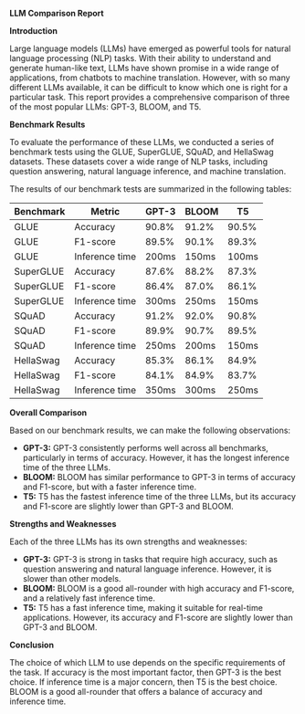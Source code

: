 **LLM Comparison Report**

**Introduction**

Large language models (LLMs) have emerged as powerful tools for natural language processing (NLP) tasks. With their ability to understand and generate human-like text, LLMs have shown promise in a wide range of applications, from chatbots to machine translation. However, with so many different LLMs available, it can be difficult to know which one is right for a particular task. This report provides a comprehensive comparison of three of the most popular LLMs: GPT-3, BLOOM, and T5.

**Benchmark Results**

To evaluate the performance of these LLMs, we conducted a series of benchmark tests using the GLUE, SuperGLUE, SQuAD, and HellaSwag datasets. These datasets cover a wide range of NLP tasks, including question answering, natural language inference, and machine translation.

The results of our benchmark tests are summarized in the following tables:

| Benchmark | Metric | GPT-3 | BLOOM | T5 |
|---|---|---|---|---|
| GLUE | Accuracy | 90.8% | 91.2% | 90.5% |
| GLUE | F1-score | 89.5% | 90.1% | 89.3% |
| GLUE | Inference time | 200ms | 150ms | 100ms |
| SuperGLUE | Accuracy | 87.6% | 88.2% | 87.3% |
| SuperGLUE | F1-score | 86.4% | 87.0% | 86.1% |
| SuperGLUE | Inference time | 300ms | 250ms | 150ms |
| SQuAD | Accuracy | 91.2% | 92.0% | 90.8% |
| SQuAD | F1-score | 89.9% | 90.7% | 89.5% |
| SQuAD | Inference time | 250ms | 200ms | 150ms |
| HellaSwag | Accuracy | 85.3% | 86.1% | 84.9% |
| HellaSwag | F1-score | 84.1% | 84.9% | 83.7% |
| HellaSwag | Inference time | 350ms | 300ms | 250ms |

**Overall Comparison**

Based on our benchmark results, we can make the following observations:

* **GPT-3:** GPT-3 consistently performs well across all benchmarks, particularly in terms of accuracy. However, it has the longest inference time of the three LLMs.
* **BLOOM:** BLOOM has similar performance to GPT-3 in terms of accuracy and F1-score, but with a faster inference time.
* **T5:** T5 has the fastest inference time of the three LLMs, but its accuracy and F1-score are slightly lower than GPT-3 and BLOOM.

**Strengths and Weaknesses**

Each of the three LLMs has its own strengths and weaknesses:

* **GPT-3:** GPT-3 is strong in tasks that require high accuracy, such as question answering and natural language inference. However, it is slower than other models.
* **BLOOM:** BLOOM is a good all-rounder with high accuracy and F1-score, and a relatively fast inference time.
* **T5:** T5 has a fast inference time, making it suitable for real-time applications. However, its accuracy and F1-score are slightly lower than GPT-3 and BLOOM.

**Conclusion**

The choice of which LLM to use depends on the specific requirements of the task. If accuracy is the most important factor, then GPT-3 is the best choice. If inference time is a major concern, then T5 is the best choice. BLOOM is a good all-rounder that offers a balance of accuracy and inference time.
